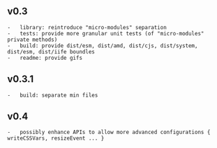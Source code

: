 ## v0.3

    -   library: reintroduce "micro-modules" separation
    -   tests: provide more granular unit tests (of "micro-modules" private methods)
    -   build: provide dist/esm, dist/amd, dist/cjs, dist/system, dist/esm, dist/iife boundles
    -   readme: provide gifs

## v0.3.1

    -   build: separate min files

## v0.4

    -   possibly enhance APIs to allow more advanced configurations { writeCSSVars, resizeEvent ... }
